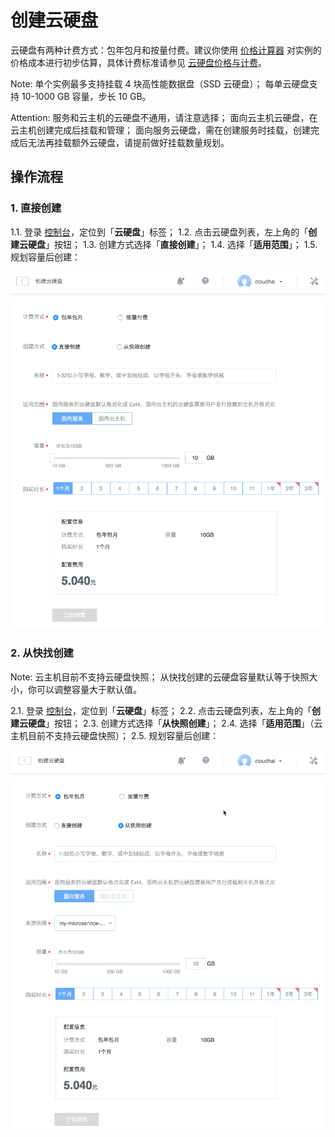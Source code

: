 # 创建云硬盘

云硬盘有两种计费方式：包年包月和按量付费。建议你使用 [价格计算器](https://c.163.com/price) 对实例的价格成本进行初步估算，具体计费标准请参见 [云硬盘价格与计费](http://http://support.c.163.com/md.html#!平台服务/云硬盘/购买指南/云硬盘价格与计费.md)。

<span>Note:</span>
单个实例最多支持挂载 4 块高性能数据盘（SSD 云硬盘）；
每单云硬盘支持 10-1000 GB 容量，步长 10 GB。

<span>Attention:</span>
服务和云主机的云硬盘不通用，请注意选择；
面向云主机云硬盘，在云主机创建完成后挂载和管理；
面向服务云硬盘，需在创建服务时挂载，创建完成后无法再挂载额外云硬盘，请提前做好挂载数量规划。

## 操作流程

### 1. 直接创建

1.1. 登录 [控制台](https://c.163.com/dashboard#/m/volume/)，定位到「**云硬盘**」标签；
1.2. 点击云硬盘列表，左上角的「**创建云硬盘**」按钮；
1.3. 创建方式选择「**直接创建**」；
1.4. 选择「**适用范围**」；
1.5. 规划容量后创建：

![](../image/创建云硬盘-直接创建.png)


### 2. 从快找创建

<span>Note:</span>
云主机目前不支持云硬盘快照；
从快找创建的云硬盘容量默认等于快照大小，你可以调整容量大于默认值。

2.1. 登录 [控制台](https://c.163.com/dashboard#/m/volume/)，定位到「**云硬盘**」标签；
2.2. 点击云硬盘列表，左上角的「**创建云硬盘**」按钮；
2.3. 创建方式选择「**从快照创建**」；
2.4. 选择「**适用范围**」（云主机目前不支持云硬盘快照）；
2.5. 规划容量后创建：

![](../image/创建云硬盘-从快照创建.png)

